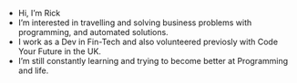 -  Hi, I’m Rick
-  I’m interested in travelling and solving business problems with programming, and automated solutions.
-  I work as a Dev in Fin-Tech and also volunteered previosly with Code Your Future in the UK.
-  I’m still constantly learning and trying to become better at Programming and life.


<!---
rickscode/rickscode is a ✨ special ✨ repository because its `README.md` (this file) appears on your GitHub profile.
You can click the Preview link to take a look at your changes.
--->
